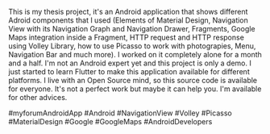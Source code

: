 This is my thesis project, it's an Android application that shows different Adroid components that I used (Elements of Material Design, Navigation View with its Navigation Graph 
and Navigation Drawer, Fragments, Google Maps integration inside a Fragment, HTTP request and HTTP response using Volley Library, how to use Picasso to work with photograpies, Menu, Navigation Bar 
and much more).
I worked on it completely alone for a month and a half. I'm not an Android expert yet and this project is only a demo. I just started to learn Flutter to make this application 
available for different platforms.
I live with an Open Source mind, so this source code is available for everyone. It's not a perfect work but maybe it can help you. 
I'm available for other advices. 

#myforumAndroidApp #Android #NavigationView #Volley #Picasso #MaterialDesign #Google #GoogleMaps #AndroidDevelopers
